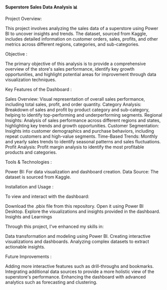**Superstore Sales Data Analysis 📊**

Project Overview: 

This project involves analyzing the sales data of a superstore using Power BI to uncover insights and trends. 
The dataset, sourced from Kaggle, includes detailed information on customer orders, sales, profits, and other metrics across different regions, categories, and sub-categories.

Objective :

The primary objective of this analysis is to provide a comprehensive overview of the store's sales performance, identify key growth opportunities, 
and highlight potential areas for improvement through data visualization techniques.

Key Features of the Dashboard :

Sales Overview: Visual representation of overall sales performance, including total sales, profit, and order quantity.
Category Analysis: Breakdown of sales and profit by product category and sub-category, helping to identify top-performing and underperforming segments.
Regional Insights: Analysis of sales performance across different regions and states, highlighting key trends and growth opportunities.
Customer Segmentation: Insights into customer demographics and purchase behaviors, including repeat customers and high-value segments.
Time-Based Trends: Monthly and yearly sales trends to identify seasonal patterns and sales fluctuations.
Profit Analysis: Profit margin analysis to identify the most profitable products and categories.

Tools & Technologies : 

Power BI: For data visualization and dashboard creation.
Data Source: The dataset is sourced from Kaggle.

Installation and Usage :

To view and interact with the dashboard:

Download the .pbix file from this repository.
Open it using Power BI Desktop.
Explore the visualizations and insights provided in the dashboard.
Insights and Learnings

Through this project, I've enhanced my skills in:

Data transformation and modeling using Power BI.
Creating interactive visualizations and dashboards.
Analyzing complex datasets to extract actionable insights.

Future Improvements :

Adding more interactive features such as drill-throughs and bookmarks.
Integrating additional data sources to provide a more holistic view of the superstore's performance.
Enhancing the dashboard with advanced analytics such as forecasting and clustering.
